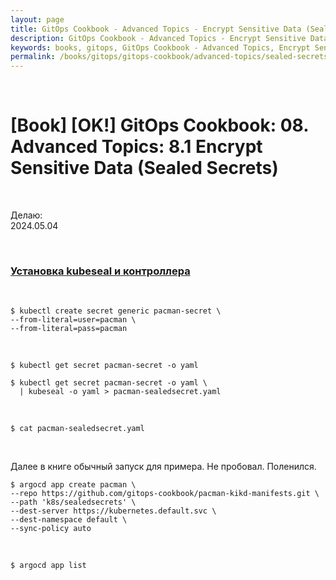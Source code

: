 ```yaml
---
layout: page
title: GitOps Cookbook - Advanced Topics - Encrypt Sensitive Data (Sealed Secrets)
description: GitOps Cookbook - Advanced Topics - Encrypt Sensitive Data (Sealed Secrets)
keywords: books, gitops, GitOps Cookbook - Advanced Topics, Encrypt Sensitive Data (Sealed Secrets)
permalink: /books/gitops/gitops-cookbook/advanced-topics/sealed-secrets/
---
```


<br/>

# [Book] [OK!] GitOps Cookbook: 08. Advanced Topics: 8.1 Encrypt Sensitive Data (Sealed Secrets)

<br/>

Делаю:  
2024.05.04

<br/>

### [Установка kubeseal и контроллера](/tools/containers/kubernetes/utils/security/bitnami-seal/)

<br/>

```
$ kubectl create secret generic pacman-secret \
--from-literal=user=pacman \
--from-literal=pass=pacman
```

<br/>

```
$ kubectl get secret pacman-secret -o yaml
```

```
$ kubectl get secret pacman-secret -o yaml \
  | kubeseal -o yaml > pacman-sealedsecret.yaml
```

<br/>

```
$ cat pacman-sealedsecret.yaml
```

<br/>

Далее в книге обычный запуск для примера.
Не пробовал. Поленился.

```
$ argocd app create pacman \
--repo https://github.com/gitops-cookbook/pacman-kikd-manifests.git \
--path 'k8s/sealedsecrets' \
--dest-server https://kubernetes.default.svc \
--dest-namespace default \
--sync-policy auto
```

<br/>

```
$ argocd app list
```

